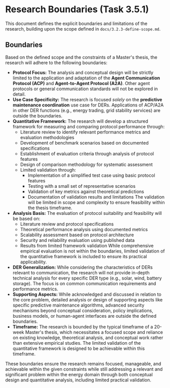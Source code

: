 # Research Boundaries (Task 3.5.1)

This document defines the explicit boundaries and limitations of the research, building upon the scope defined in `docs/3.2.3-define-scope.md`.

## Boundaries

Based on the defined scope and the constraints of a Master's thesis, the research will adhere to the following boundaries:

*   **Protocol Focus:** The analysis and conceptual design will be strictly limited to the application and adaptation of the **Agent Communication Protocol (ACP)** and **Agent-to-Agent Protocol (A2A)**. Other agent protocols or general communication standards will not be explored in detail.
*   **Use Case Specificity:** The research is focused *solely* on the **predictive maintenance coordination** use case for DERs. Applications of ACP/A2A in other DER functions (e.g., energy trading, grid stability services) are outside the boundaries.
*   **Quantitative Framework:** The research will develop a structured framework for measuring and comparing protocol performance through:
    - Literature review to identify relevant performance metrics and evaluation methodologies
    - Development of benchmark scenarios based on documented specifications
    - Establishment of evaluation criteria through analysis of protocol features
    - Design of comparison methodology for systematic assessment
    - Limited validation through:
        * Implementation of a simplified test case using basic protocol features
        * Testing with a small set of representative scenarios
        * Validation of key metrics against theoretical predictions
        * Documentation of validation results and limitations
    The validation will be limited in scope and complexity to ensure feasibility within the thesis timeframe.
*   **Analysis Basis:** The evaluation of protocol suitability and feasibility will be based on:
    - Literature review and protocol specifications
    - Theoretical performance analysis using documented metrics
    - Scalability assessment based on protocol architecture
    - Security and reliability evaluation using published data
    - Results from limited framework validation
    While comprehensive empirical evaluation is not within the boundaries, limited validation of the quantitative framework is included to ensure its practical applicability.
*   **DER Generalization:** While considering the characteristics of DERs relevant to communication, the research will not provide in-depth technical analysis for every specific DER type (e.g., solar, wind, battery storage). The focus is on common communication requirements and performance metrics.
*   **Supporting Aspects:** While acknowledged and discussed in relation to the core problem, detailed analysis or design of supporting aspects like specific predictive maintenance algorithms, advanced security mechanisms beyond conceptual consideration, policy implications, business models, or human-agent interfaces are outside the defined boundaries.
*   **Timeframe:** The research is bounded by the typical timeframe of a 20-week Master's thesis, which necessitates a focused scope and reliance on existing knowledge, theoretical analysis, and conceptual work rather than extensive empirical studies. The limited validation of the quantitative framework is designed to be achievable within this timeframe.

These boundaries ensure the research remains focused, manageable, and achievable within the given constraints while still addressing a relevant and significant problem within the energy domain through both conceptual design and quantitative analysis, including limited practical validation. 